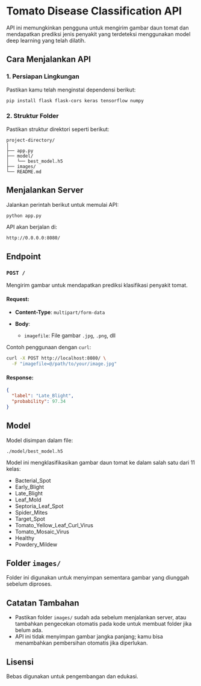 # Tomato Disease Classification API

API ini memungkinkan pengguna untuk mengirim gambar daun tomat dan mendapatkan prediksi jenis penyakit yang terdeteksi menggunakan model deep learning yang telah dilatih.


## Cara Menjalankan API

### 1. **Persiapan Lingkungan**

Pastikan kamu telah menginstal dependensi berikut:

```bash
pip install flask flask-cors keras tensorflow numpy
```

### 2. **Struktur Folder**

Pastikan struktur direktori seperti berikut:

```
project-directory/
│
├── app.py
├── model/
│   └── best_model.h5
├── images/
└── README.md
```


## Menjalankan Server

Jalankan perintah berikut untuk memulai API:

```bash
python app.py
```

API akan berjalan di:

```
http://0.0.0.0:8080/
```


## Endpoint

### `POST /`

Mengirim gambar untuk mendapatkan prediksi klasifikasi penyakit tomat.

#### Request:

* **Content-Type**: `multipart/form-data`
* **Body**:

  * `imagefile`: File gambar `.jpg`, `.png`, dll

Contoh penggunaan dengan `curl`:

```bash
curl -X POST http://localhost:8080/ \
  -F "imagefile=@/path/to/your/image.jpg"
```

#### Response:

```json
{
  "label": "Late_Blight",
  "probability": 97.34
}
```

## Model

Model disimpan dalam file:

```
./model/best_model.h5
```

Model ini mengklasifikasikan gambar daun tomat ke dalam salah satu dari 11 kelas:

* Bacterial\_Spot
* Early\_Blight
* Late\_Blight
* Leaf\_Mold
* Septoria\_Leaf\_Spot
* Spider\_Mites
* Target\_Spot
* Tomato\_Yellow\_Leaf\_Curl\_Virus
* Tomato\_Mosaic\_Virus
* Healthy
* Powdery\_Mildew


## Folder `images/`

Folder ini digunakan untuk menyimpan sementara gambar yang diunggah sebelum diproses.


## Catatan Tambahan

* Pastikan folder `images/` sudah ada sebelum menjalankan server, atau tambahkan pengecekan otomatis pada kode untuk membuat folder jika belum ada.
* API ini tidak menyimpan gambar jangka panjang; kamu bisa menambahkan pembersihan otomatis jika diperlukan.


## Lisensi

Bebas digunakan untuk pengembangan dan edukasi.
